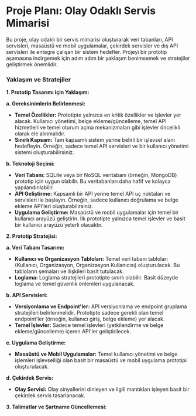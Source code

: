# Proje Planı: Olay Odaklı Servis Mimarisi

Bu proje, olay odaklı bir servis mimarisi oluşturarak veri tabanları, API servisleri, masaüstü ve mobil uygulamalar, çekirdek servisler ve dış API servisleri ile entegre çalışan bir sistem hedefler. Projeyi bir prototip aşamasına indirgemek için adım adım bir yaklaşım benimsemek ve stratejiler geliştirmek önemlidir.

### Yaklaşım ve Stratejiler

**1. Prototip Tasarımı için Yaklaşım:**

**a. Gereksinimlerin Belirlenmesi:**

- **Temel Özellikler:** Prototipte yalnızca en kritik özellikler ve işlevler yer alacak. Kullanıcı yönetimi, belge ekleme/güncelleme, temel API hizmetleri ve temel oturum açma mekanizmaları gibi işlevler öncelikli olarak ele alınmalıdır.
- **Sınırlı Kapsam:** Tam kapsamlı sistem yerine belirli bir işlevsel alanı hedefleyin. Örneğin, sadece temel API servisleri ve bir kullanıcı yönetimi sistemi oluşturabilirsiniz.

**b. Teknoloji Seçimi:**

- **Veri Tabanı:** SQLite veya bir NoSQL veritabanı (örneğin, MongoDB) prototip için uygun olabilir. Bu veritabanları daha hafif ve kolayca yapılandırılabilir.
- **API Geliştirme:** Kapsamlı bir API yerine temel API uç noktaları ve servisleri ile başlayın. Örneğin, sadece kullanıcı doğrulama ve belge ekleme API'leri oluşturabilirsiniz.
- **Uygulama Geliştirme:** Masaüstü ve mobil uygulamalar için temel bir kullanıcı arayüzü geliştirin. İlk prototipte yalnızca temel işlevler ve basit bir kullanıcı arayüzü yeterli olacaktır.

**2. Prototip Stratejisi:**

**a. Veri Tabanı Tasarımı:**

- **Kullanıcı ve Organizasyon Tabloları:** Temel veri tabanı tabloları (Kullanıcı, Organizasyon, Organizasyon Kullanıcısı) oluşturulacak. Bu tabloların şemaları ve ilişkileri basit tutulacak.
- **Loglama:** Loglama stratejileri prototipte sınırlı olabilir. Basit düzeyde loglama ve temel güvenlik önlemleri uygulanacak.

**b. API Servisleri:**

- **Versiyonlama ve Endpoint'ler:** API versiyonlama ve endpoint gruplama stratejileri belirlenmelidir. Prototipte sadece gerekli olan temel endpoint'ler (örneğin, kullanıcı giriş, belge ekleme) yer alacak.
- **Temel İşlevler:** Sadece temel işlevleri (yetkilendirme ve belge ekleme/güncelleme) içeren API'ler geliştirilecek.

**c. Uygulama Geliştirme:**

- **Masaüstü ve Mobil Uygulamalar:** Temel kullanıcı yönetimi ve belge işlemleri işlevselliği olan basit bir masaüstü ve mobil uygulama prototipi oluşturulacak.

**d. Çekirdek Servis:**

- **Olay Servisi:** Olay sinyallerini dinleyen ve ilgili mantıkları işleyen basit bir çekirdek servis tasarlanacak.

**3. Talimatlar ve Şartname Güncellemesi:**